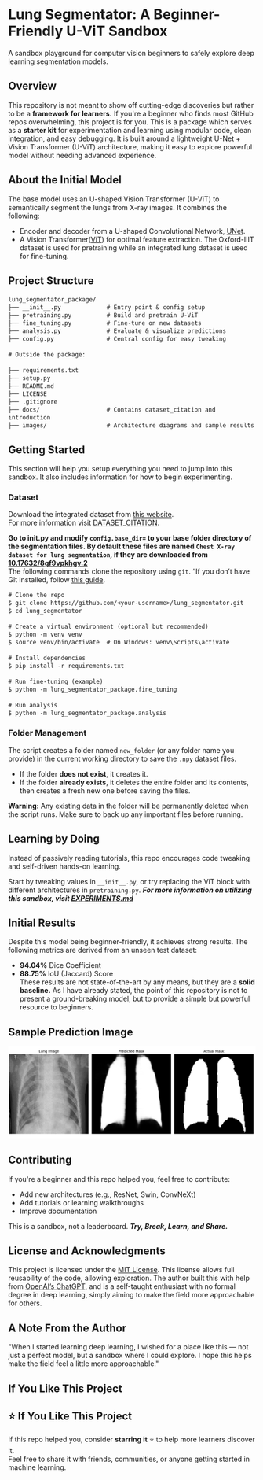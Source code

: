 # Lung Segmentator: A Beginner-Friendly U-ViT Sandbox
A sandbox playground for computer vision beginners to safely explore deep learning segmentation models. 

## Overview
This repository is not meant to show off cutting-edge discoveries but rather to be a **framework for learners.** If you're a beginner who finds most GitHub repos overwhelming, this project is for you. This is a package which serves as a **starter kit** for experimentation and learning using modular code, clean integration, and easy debugging. 
It is built around a lightweight U-Net + Vision Transformer (U-ViT) architecture, making it easy to explore powerful model without needing advanced experience. 

## About the Initial Model
The base model uses an U-shaped Vision Transformer (U-ViT) to semantically segment the lungs from X-ray images. It combines the following:
- Encoder and decoder from a U-shaped Convolutional Network, [UNet](https://en.wikipedia.org/wiki/U-Net). 
- A Vision Transformer([ViT](https://en.wikipedia.org/wiki/Vision_transformer)) for optimal feature extraction. 
The Oxford-IIIT dataset is used for pretraining while an integrated lung dataset is used for fine-tuning.

## Project Structure
```
lung_segmentator_package/
├── __init__.py             # Entry point & config setup
├── pretraining.py          # Build and pretrain U-ViT
├── fine_tuning.py          # Fine-tune on new datasets
├── analysis.py             # Evaluate & visualize predictions
├── config.py               # Central config for easy tweaking

# Outside the package:

├── requirements.txt
├── setup.py
├── README.md
├── LICENSE
├── .gitignore
├── docs/                   # Contains dataset_citation and introduction
├── images/                 # Architecture diagrams and sample results
```

## Getting Started 
This section will help you setup everything you need to jump into this sandbox. It also includes information for how to begin experimenting. 

### Dataset
Download the integrated dataset from [this website](https://data.mendeley.com/datasets/8gf9vpkhgy/2).  
For more information visit [DATASET_CITATION](https://github.com/IamArav2012/U_ViT-Lung-Segmentation-Model/blob/main/docs/DATASET_CITATION.md).

**Go to __init__.py and modify ```config.base_dir=``` to your base folder directory of the segmentation files. By default these files are named  ```Chest X-ray dataset for lung segmentation```, if they are downloaded from [10.17632/8gf9vpkhgy.2](https://data.mendeley.com/datasets/8gf9vpkhgy/2)**  
The following commands clone the repository using ```git```. “If you don’t have Git installed, follow [this guide](https://github.com/git-guides/install-git).

```
# Clone the repo
$ git clone https://github.com/<your-username>/lung_segmentator.git
$ cd lung_segmentator

# Create a virtual environment (optional but recommended)
$ python -m venv venv
$ source venv/bin/activate  # On Windows: venv\Scripts\activate

# Install dependencies
$ pip install -r requirements.txt

# Run fine-tuning (example)
$ python -m lung_segmentator_package.fine_tuning

# Run analysis
$ python -m lung_segmentator_package.analysis  
```

### Folder Management
The script creates a folder named `new_folder` (or any folder name you provide) in the current working directory to save the `.npy` dataset files.

- If the folder **does not exist**, it creates it.
- If the folder **already exists**, it deletes the entire folder and its contents, then creates a fresh new one before saving the files.

**Warning:** Any existing data in the folder will be permanently deleted when the script runs. Make sure to back up any important files before running. 

## Learning by Doing
Instead of passively reading tutorials, this repo encourages code tweaking and self-driven hands-on learning. 

Start by tweaking values in ```__init__.py```, or try replacing the ViT block with different architectures in ```pretraining.py```. ***For more information on utilizing this sandbox, visit [EXPERIMENTS.md](no/link/yet)***

## Initial Results
Despite this model being beginner-friendly, it achieves strong results. The following metrics are derived from an unseen test dataset:
- **94.04%** Dice Coefficient 
- **88.75%** IoU (Jaccard) Score    
These results are not state-of-the-art by any means, but they are a **solid baseline.** As I have already stated, the point of this repository is not to present a ground-breaking model, but to provide a simple but powerful resource to beginners.  

## Sample Prediction Image
![Model Prediction](images/sample_prediction.png)

## Contributing
If you're a beginner and this repo helped you, feel free to contribute:

- Add new architectures (e.g., ResNet, Swin, ConvNeXt)
- Add tutorials or learning walkthroughs
- Improve documentation

This is a sandbox, not a leaderboard.
***Try, Break, Learn, and Share.***

## License and Acknowledgments 
This project is licensed under the [MIT License](https://github.com/IamArav2012/U_ViT-Lung-Segmentation-Model/blob/main/LICENSE). This license allows full reusability of the code, allowing exploration. The author built this with help from [OpenAI’s ChatGPT](https://chatgpt.com/), and is a self-taught enthusiast with no formal degree in deep learning, simply aiming to make the field more approachable for others.

## A Note From the Author 
"When I started learning deep learning, I wished for a place like this — not just a perfect model, but a sandbox where I could explore. I hope this helps make the field feel a little more approachable."

## If You Like This Project
## ⭐ If You Like This Project
If this repo helped you, consider **starring it** ⭐️ to help more learners discover it.  
Feel free to share it with friends, communities, or anyone getting started in machine learning.
